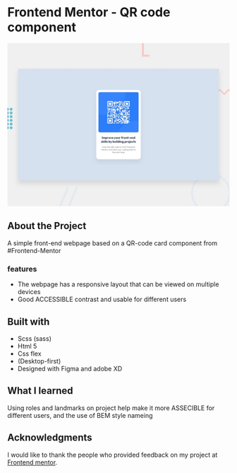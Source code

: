 # Frontend Mentor - QR code component

![Design preview for the QR code component coding challenge](./design/desktop-preview.jpg)

## About the Project
A simple front-end webpage based on a QR-code card component from #Frontend-Mentor

### features

* The webpage has a responsive layout that can be viewed on multiple devices
* Good ACCESSIBLE contrast and usable for different users

## Built with

* Scss (sass)
* Html 5
* Css flex
* (Desktop-first)
* Designed with Figma and adobe XD


## What I learned

Using roles and landmarks on project help make it more ASSECIBLE for different users, and the use of BEM style nameing

## Acknowledgments

I would like to thank the people who provided feedback on my project at [Frontend mentor](https://www.frontendmentor.io/challenges/qr-code-component-iux_sIO_H/hub/frontend-profile-qr-code-component-website-k6U3ZnZjn).